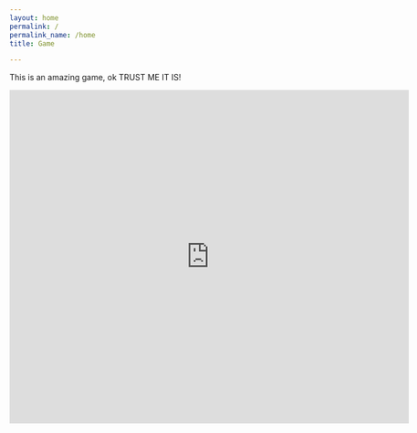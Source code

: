 ```yaml
---
layout: home
permalink: /
permalink_name: /home
title: Game

---
```


This is an amazing game, ok TRUST ME IT IS!

<iframe src="https://turbowarp.org/647075236/embed?username=john&autoplay" width="700" height="584" allowtransparency="true" frameborder="0" scrolling="no" allowfullscreen></iframe>
